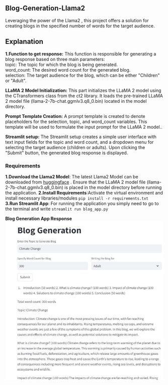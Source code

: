 ## Blog-Generation-Llama2
Leveraging the power of the Llama2 , this project offers a solution for creating blogs in the specified number of words for the target audience.

## Explanation

**1.Function to get response:** This function is responsible for generating a blog response based on three main parameters:  
topic: The topic for which the blog is being generated.  
word_count: The desired word count for the generated blog.  
selection: The target audience for the blog, which can be either "Children" or "Adult".  

**LLaMA 2 Model Initialization:** This part initializes the LLaMA 2 model using the CTransformers class from the ct2 library. It loads the pre-trained LLaMA 2 model file (llama-2-7b-chat.ggmlv3.q8_0.bin) located in the model directory.

**Prompt Template Creation:** A prompt template is created  to denote placeholders for the selection, topic, and word_count variables. This template will be used to formulate the input prompt for the LLaMA 2 model..

**Streamlit setup:** The Streamlit setup creates a simple user interface with text input fields for the topic and word count, and a dropdown menu for selecting the target audience (children or adults). Upon clicking the "Submit" button, the generated blog response is displayed.  


### Requirements
**1.Download the Llama2 Model**: The latest Llama2 Model can be downloaded from [huggingface](https://huggingface.co/TheBloke/Llama-2-7B-Chat-GGML/tree/main) . Ensure that the LLaMA 2 model file (llama-2-7b-chat.ggmlv3.q8_0.bin) is placed in the model directory before running the application.
**2.Install Requirements**:Activate the virtual environment and install necessary libraries/modules `pip install -r requirements.txt`  
**3.Run Streamlit App**: For running the application you simply need to go to the terminal and write `streamlit run blog_app.py` 

**Blog Generation App Response**  
![Image](https://github.com/kavyapan/LangChain-LLM-Projects/blob/main/Blog-Generation-Llama2/app-response.JPG)
